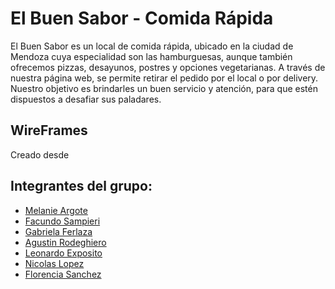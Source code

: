 # El Buen Sabor - Comida Rápida

El Buen Sabor es un local de comida rápida, ubicado en la ciudad de Mendoza cuya especialidad son las hamburguesas, aunque también ofrecemos pizzas, desayunos, postres y opciones vegetarianas. A través de nuestra página web, se permite retirar el pedido por el local o por delivery. Nuestro objetivo es brindarles un buen servicio y atención, para que estén dispuestos a desafiar sus paladares.
## WireFrames
Creado desde 

## Integrantes del grupo:
* [Melanie Argote](https://github.com/Melanie-Argote)
* [Facundo Sampieri](https://github.com/sampi74)
* [Gabriela Ferlaza](https://github.com/MiliFerlaza)
* [Agustin Rodeghiero](https://github.com/ElRodilla)
* [Leonardo Exposito](https://github.com/expositoleo)
* [Nicolas Lopez](https://github.com/NickS1S)
* [Florencia Sanchez](https://github.com/florrsanchezz151)

